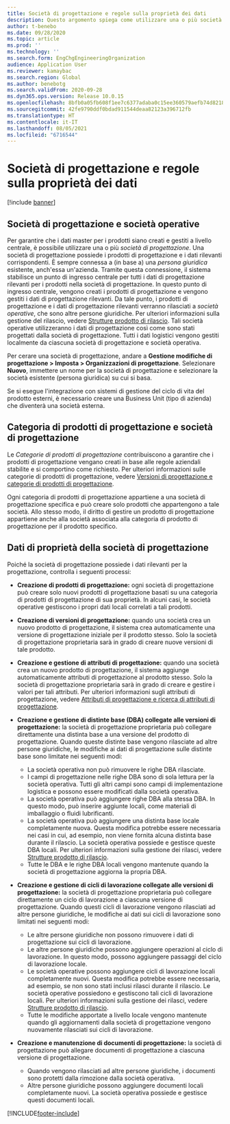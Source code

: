 ```yaml
---
title: Società di progettazione e regole sulla proprietà dei dati
description: Questo argomento spiega come utilizzare una o più società di progettazione per garantire che i dati master per i prodotti siano creati e gestiti a livello centrale. Una società di progettazione rappresenta la società che possiede i prodotti di progettazione e i dati rilevanti corrispondenti.
author: t-benebo
ms.date: 09/28/2020
ms.topic: article
ms.prod: ''
ms.technology: ''
ms.search.form: EngChgEngineeringOrganization
audience: Application User
ms.reviewer: kamaybac
ms.search.region: Global
ms.author: benebotg
ms.search.validFrom: 2020-09-28
ms.dyn365.ops.version: Release 10.0.15
ms.openlocfilehash: 8bfb0a05fb608f1ee7c6377adaba0c15ee360579aefb74d8218ea4b3dfed9003
ms.sourcegitcommit: 42fe9790ddf0bdad911544deaa82123a396712fb
ms.translationtype: HT
ms.contentlocale: it-IT
ms.lasthandoff: 08/05/2021
ms.locfileid: "6716544"
---
```

# <a name="engineering-companies-and-data-ownership-rules"></a>Società di progettazione e regole sulla proprietà dei dati

[!include [banner](../includes/banner.md)]

## <a name="engineering-companies-and-operational-companies"></a>Società di progettazione e società operative

Per garantire che i dati master per i prodotti siano creati e gestiti a livello centrale, è possibile utilizzare una o più *società di progettazione*. Una società di progettazione possiede i prodotti di progettazione e i dati rilevanti corrispondenti. È sempre connessa a (in base a) una *persona giuridica* esistente, anch'essa un'azienda. Tramite questa connessione, il sistema stabilisce un punto di ingresso centrale per tutti i dati di progettazione rilevanti per i prodotti nella società di progettazione. In questo punto di ingresso centrale, vengono creati i prodotti di progettazione e vengono gestiti i dati di progettazione rilevanti. Da tale punto, i prodotti di progettazione e i dati di progettazione rilevanti verranno rilasciati a *società operative*, che sono altre persone giuridiche. Per ulteriori informazioni sulla gestione del rilascio, vedere [Strutture prodotto di rilascio](release-product-structure.md). Tali società operative utilizzeranno i dati di progettazione così come sono stati progettati dalla società di progettazione. Tutti i dati logistici vengono gestiti localmente da ciascuna società di progettazione e società operativa.

Per cerare una società di progettazione, andare a **Gestione modifiche di progettazione \> Imposta \> Organizzazioni di progettazione**. Selezionare **Nuovo**, immettere un nome per la società di progettazione e selezionare la società esistente (persona giuridica) su cui si basa.

Se si esegue l'integrazione con sistemi di gestione del ciclo di vita del prodotto esterni, è necessario creare una Business Unit (tipo di azienda) che diventerà una società esterna.

## <a name="engineering-product-categories-and-engineering-companies"></a>Categoria di prodotti di progettazione e società di progettazione

Le *Categorie di prodotti di progettazione* contribuiscono a garantire che i prodotti di progettazione vengano creati in base alle regole aziendali stabilite e si comportino come richiesto. Per ulteriori informazioni sulle categorie di prodotti di progettazione, vedere [Versioni di progettazione e categorie di prodotti di progettazione](engineering-versions-product-category.md).

Ogni categoria di prodotti di progettazione appartiene a una società di progettazione specifica e può creare solo prodotti che appartengono a tale società. Allo stesso modo, il diritto di gestire un prodotto di progettazione appartiene anche alla società associata alla categoria di prodotto di progettazione per il prodotto specifico.

## <a name="data-that-is-owned-by-the-engineering-company"></a>Dati di proprietà della società di progettazione

Poiché la società di progettazione possiede i dati rilevanti per la progettazione, controlla i seguenti processi:

- **Creazione di prodotti di progettazione:** ogni società di progettazione può creare solo nuovi prodotti di progettazione basati su una categoria di prodotti di progettazione di sua proprietà. In alcuni casi, le società operative gestiscono i propri dati locali correlati a tali prodotti.
- **Creazione di versioni di progettazione:** quando una società crea un nuovo prodotto di progettazione, il sistema crea automaticamente una versione di progettazione iniziale per il prodotto stesso. Solo la società di progettazione proprietaria sarà in grado di creare nuove versioni di tale prodotto.
- **Creazione e gestione di attributi di progettazione:** quando una società crea un nuovo prodotto di progettazione, il sistema aggiunge automaticamente attributi di progettazione al prodotto stesso. Solo la società di progettazione proprietaria sarà in grado di creare e gestire i valori per tali attributi. Per ulteriori informazioni sugli attributi di progettazione, vedere [Attributi di progettazione e ricerca di attributi di progettazione](engineering-attributes-and-search.md).
- **Creazione e gestione di distinte base (DBA) collegate alle versioni di progettazione:** la società di progettazione proprietaria può collegare direttamente una distinta base a una versione del prodotto di progettazione. Quando queste distinte base vengono rilasciate ad altre persone giuridiche, le modifiche ai dati di progettazione sulle distinte base sono limitate nei seguenti modi:

    - La società operativa non può rimuovere le righe DBA rilasciate.
    - I campi di progettazione nelle righe DBA sono di sola lettura per la società operativa. Tutti gli altri campi sono campi di implementazione logistica e possono essere modificati dalla società operativa.
    - La società operativa può aggiungere righe DBA alla stessa DBA. In questo modo, può inserire aggiunte locali, come materiali di imballaggio o fluidi lubrificanti.
    - La società operativa può aggiungere una distinta base locale completamente nuova. Questa modifica potrebbe essere necessaria nei casi in cui, ad esempio, non viene fornita alcuna distinta base durante il rilascio. La società operativa possiede e gestisce queste DBA locali. Per ulteriori informazioni sulla gestione dei rilasci, vedere [Strutture prodotto di rilascio](release-product-structure.md).
    - Tutte le DBA e le righe DBA locali vengono mantenute quando la società di progettazione aggiorna la propria DBA.

- **Creazione e gestione di cicli di lavorazione collegate alle versioni di progettazione:** la società di progettazione proprietaria può collegare direttamente un ciclo di lavorazione a ciascuna versione di progettazione. Quando questi cicli di lavorazione vengono rilasciati ad altre persone giuridiche, le modifiche ai dati sui cicli di lavorazione sono limitati nei seguenti modi:

    - Le altre persone giuridiche non possono rimuovere i dati di progettazione sui cicli di lavorazione.
    - Le altre persone giuridiche possono aggiungere operazioni al ciclo di lavorazione. In questo modo, possono aggiungere passaggi del ciclo di lavorazione locale.
    - Le società operative possono aggiungere cicli di lavorazione locali completamente nuovi. Questa modifica potrebbe essere necessaria, ad esempio, se non sono stati inclusi rilasci durante il rilascio. Le società operative possiedono e gestiscono tali cicli di lavorazione locali. Per ulteriori informazioni sulla gestione dei rilasci, vedere [Strutture prodotto di rilascio](release-product-structure.md).
    - Tutte le modifiche apportate a livello locale vengono mantenute quando gli aggiornamenti dalla società di progettazione vengono nuovamente rilasciati sui cicli di lavorazione.

- **Creazione e manutenzione di documenti di progettazione:** la società di progettazione può allegare documenti di progettazione a ciascuna versione di progettazione.

    - Quando vengono rilasciati ad altre persone giuridiche, i documenti sono protetti dalla rimozione dalla società operativa.
    - Altre persone giuridiche possono aggiungere documenti locali completamente nuovi. La società operativa possiede e gestisce questi documenti locali.


[!INCLUDE[footer-include](../../includes/footer-banner.md)]